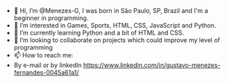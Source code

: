 - 👋 Hi, I’m @Menezes-G, I was born in São Paulo, SP, Brazil and I'm a beginner in programming.
- 👀 I’m interested in Games, Sports, HTML, CSS, JavaScript and Python.
- 🌱 I’m currently learning Python and a bit of HTML and CSS.
- 💞️ I’m looking to collaborate on projects which could improve my level of programming
- 📫 How to reach me: 
- By e-mail or by linkedIn https://www.linkedin.com/in/gustavo-menezes-fernandes-0045a61a1/

<!---
Menezes-G/Menezes-G is a ✨ special ✨ repository because its `README.md` (this file) appears on your GitHub profile.
You can click the Preview link to take a look at your changes.
--->
